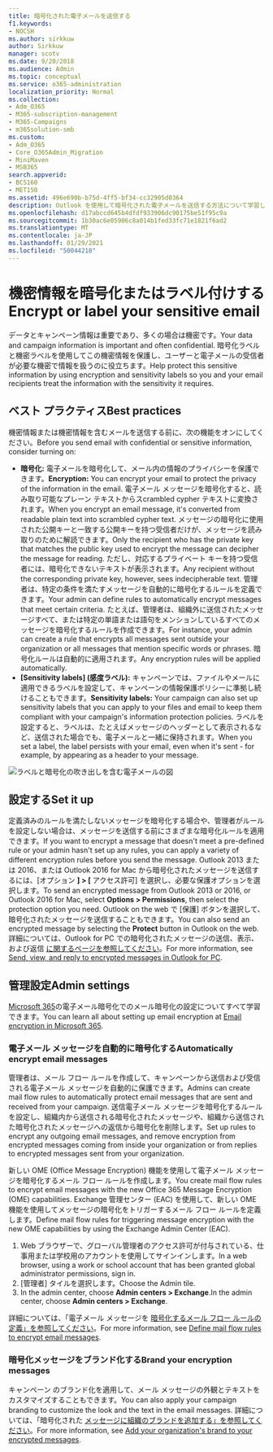 ```yaml
---
title: 暗号化された電子メールを送信する
f1.keywords:
- NOCSH
ms.author: sirkkuw
author: Sirkkuw
manager: scotv
ms.date: 9/20/2018
ms.audience: Admin
ms.topic: conceptual
ms.service: o365-administration
localization_priority: Normal
ms.collection:
- Adm_O365
- M365-subscription-management
- M365-Campaigns
- m365solution-smb
ms.custom:
- Adm_O365
- Core_O365Admin_Migration
- MiniMaven
- MSB365
search.appverid:
- BCS160
- MET150
ms.assetid: 496e690b-b75d-4ff5-bf34-cc32905d0364
description: Outlook を使用して暗号化された電子メールを送信する方法について学習します。
ms.openlocfilehash: d17abccd645b4dfdf933906dc90175be51f95c9a
ms.sourcegitcommit: 1b30ac6e05906c8a014b1fed33fc71e1821f6ad2
ms.translationtype: MT
ms.contentlocale: ja-JP
ms.lasthandoff: 01/29/2021
ms.locfileid: "50044218"
---
```

# <a name="encrypt-or-label-your-sensitive-email"></a><span data-ttu-id="38137-103">機密情報を暗号化またはラベル付けする</span><span class="sxs-lookup"><span data-stu-id="38137-103">Encrypt or label your sensitive email</span></span>

<span data-ttu-id="38137-104">データとキャンペーン情報は重要であり、多くの場合は機密です。</span><span class="sxs-lookup"><span data-stu-id="38137-104">Your data and campaign information is important and often confidential.</span></span> <span data-ttu-id="38137-105">暗号化ラベルと機密ラベルを使用してこの機密情報を保護し、ユーザーと電子メールの受信者が必要な機密で情報を扱うのに役立ちます。</span><span class="sxs-lookup"><span data-stu-id="38137-105">Help protect this sensitive information by using encryption and sensitivity labels so you and your email recipients treat the information with the sensitivity it requires.</span></span>

## <a name="best-practices"></a><span data-ttu-id="38137-106">ベスト プラクティス</span><span class="sxs-lookup"><span data-stu-id="38137-106">Best practices</span></span>

<span data-ttu-id="38137-107">機密情報または機密情報を含むメールを送信する前に、次の機能をオンにしてください。</span><span class="sxs-lookup"><span data-stu-id="38137-107">Before you send email with confidential or sensitive information, consider turning on:</span></span>

- <span data-ttu-id="38137-108">**暗号化:** 電子メールを暗号化して、メール内の情報のプライバシーを保護できます。</span><span class="sxs-lookup"><span data-stu-id="38137-108">**Encryption:** You can encrypt your email to protect the privacy of the information in the email.</span></span> <span data-ttu-id="38137-109">電子メール メッセージを暗号化すると、読み取り可能なプレーン テキストからスcrambled cypher テキストに変換されます。</span><span class="sxs-lookup"><span data-stu-id="38137-109">When you encrypt an email message, it's converted from readable plain text into scrambled cypher text.</span></span> <span data-ttu-id="38137-110">メッセージの暗号化に使用された公開キーと一致する公開キーを持つ受信者だけが、メッセージを読み取りのために解読できます。</span><span class="sxs-lookup"><span data-stu-id="38137-110">Only the recipient who has the private key that matches the public key used to encrypt the message can decipher the message for reading.</span></span> <span data-ttu-id="38137-111">ただし、対応するプライベート キーを持つ受信者には、暗号化できないテキストが表示されます。</span><span class="sxs-lookup"><span data-stu-id="38137-111">Any recipient without the corresponding private key, however, sees indecipherable text.</span></span> <span data-ttu-id="38137-112">管理者は、特定の条件を満たすメッセージを自動的に暗号化するルールを定義できます。</span><span class="sxs-lookup"><span data-stu-id="38137-112">Your admin can define rules to automatically encrypt messages that meet certain criteria.</span></span> <span data-ttu-id="38137-113">たとえば、管理者は、組織外に送信されたメッセージすべて、または特定の単語または語句をメンションしているすべてのメッセージを暗号化するルールを作成できます。</span><span class="sxs-lookup"><span data-stu-id="38137-113">For instance, your admin can create a rule that encrypts all messages sent outside your organization or all messages that mention specific words or phrases.</span></span> <span data-ttu-id="38137-114">暗号化ルールは自動的に適用されます。</span><span class="sxs-lookup"><span data-stu-id="38137-114">Any encryption rules will be applied automatically.</span></span>
- <span data-ttu-id="38137-115">**[Sensitivity labels] (感度ラベル):** キャンペーンでは、ファイルやメールに適用できるラベルを設定して、キャンペーンの情報保護ポリシーに準拠し続けることもできます。</span><span class="sxs-lookup"><span data-stu-id="38137-115">**Sensitivity labels:** Your campaign can also set up sensitivity labels that you can apply to your files and email to keep them compliant with your campaign's information protection policies.</span></span> <span data-ttu-id="38137-116">ラベルを設定すると、ラベルは、たとえばメッセージのヘッダーとして表示されるなど、送信された場合でも、電子メールと一緒に保持されます。</span><span class="sxs-lookup"><span data-stu-id="38137-116">When you set a label, the label persists with your email, even when it's sent - for example, by appearing as a header to your message.</span></span>

![ラベルと暗号化の吹き出しを含む電子メールの図](../media/m365-campaign-email-encrypt.png)

## <a name="set-it-up"></a><span data-ttu-id="38137-118">設定する</span><span class="sxs-lookup"><span data-stu-id="38137-118">Set it up</span></span>

<span data-ttu-id="38137-119">定義済みのルールを満たしないメッセージを暗号化する場合や、管理者がルールを設定しない場合は、メッセージを送信する前にさまざまな暗号化ルールを適用できます。</span><span class="sxs-lookup"><span data-stu-id="38137-119">If you want to encrypt a message that doesn't meet a pre-defined rule or your admin hasn't set up any rules, you can apply a variety of different encryption rules before you send the message.</span></span> <span data-ttu-id="38137-120">Outlook 2013 または 2016、または Outlook 2016 for Mac から暗号化されたメッセージを送信するには、[オプション **] > [** アクセス許可] を選択し、必要な保護オプションを選択します。</span><span class="sxs-lookup"><span data-stu-id="38137-120">To send an encrypted message from Outlook 2013 or 2016, or Outlook 2016 for Mac, select **Options > Permissions**, then select the protection option you need.</span></span> <span data-ttu-id="38137-121">Outlook on the web で [保護] ボタンを選択して、暗号化されたメッセージを送信することもできます。</span><span class="sxs-lookup"><span data-stu-id="38137-121">You can also send an encrypted message by selecting the **Protect** button in Outlook on the web.</span></span> <span data-ttu-id="38137-122">詳細については、Outlook for PC での暗号化されたメッセージの送信、表示、および返信 [に関するページを参照してください](https://support.microsoft.com/en-us/office/send-view-and-reply-to-encrypted-messages-in-outlook-for-pc-eaa43495-9bbb-4fca-922a-df90dee51980)。</span><span class="sxs-lookup"><span data-stu-id="38137-122">For more information, see [Send, view, and reply to encrypted messages in Outlook for PC](https://support.microsoft.com/en-us/office/send-view-and-reply-to-encrypted-messages-in-outlook-for-pc-eaa43495-9bbb-4fca-922a-df90dee51980).</span></span>

## <a name="admin-settings"></a><span data-ttu-id="38137-123">管理設定</span><span class="sxs-lookup"><span data-stu-id="38137-123">Admin settings</span></span>

<span data-ttu-id="38137-124">[Microsoft 365](https://docs.microsoft.com/microsoft-365/compliance/email-encryption)の電子メール暗号化でのメール暗号化の設定についてすべて学習できます。</span><span class="sxs-lookup"><span data-stu-id="38137-124">You can learn all about setting up email encryption at [Email encryption in Microsoft 365](https://docs.microsoft.com/microsoft-365/compliance/email-encryption).</span></span>

### <a name="automatically-encrypt-email-messages"></a><span data-ttu-id="38137-125">電子メール メッセージを自動的に暗号化する</span><span class="sxs-lookup"><span data-stu-id="38137-125">Automatically encrypt email messages</span></span>

<span data-ttu-id="38137-126">管理者は、メール フロー ルールを作成して、キャンペーンから送信および受信される電子メール メッセージを自動的に保護できます。</span><span class="sxs-lookup"><span data-stu-id="38137-126">Admins can create mail flow rules to automatically protect email messages that are sent and received from your campaign.</span></span> <span data-ttu-id="38137-127">送信電子メール メッセージを暗号化するルールを設定し、組織内から送信される暗号化されたメッセージや、組織から送信された暗号化されたメッセージへの返信から暗号化を削除します。</span><span class="sxs-lookup"><span data-stu-id="38137-127">Set up rules to encrypt any outgoing email messages, and remove encryption from encrypted messages coming from inside your organization or from replies to encrypted messages sent from your organization.</span></span>

<span data-ttu-id="38137-128">新しい OME (Office Message Encryption) 機能を使用して電子メール メッセージを暗号化するメール フロー ルールを作成します。</span><span class="sxs-lookup"><span data-stu-id="38137-128">You create mail flow rules to encrypt email messages with the new Office 365 Message Encryption (OME) capabilities.</span></span> <span data-ttu-id="38137-129">Exchange 管理センター (EAC) を使用して、新しい OME 機能を使用してメッセージの暗号化をトリガーするメール フロー ルールを定義します。</span><span class="sxs-lookup"><span data-stu-id="38137-129">Define mail flow rules for triggering message encryption with the new OME capabilities by using the Exchange Admin Center (EAC).</span></span> 

1. <span data-ttu-id="38137-130">Web ブラウザーで、グローバル管理者のアクセス許可が付与されている、仕事用または学校用のアカウントを使用してサインインします。</span><span class="sxs-lookup"><span data-stu-id="38137-130">In a web browser, using a work or school account that has been granted global administrator permissions, sign in.</span></span>
2. <span data-ttu-id="38137-131">[管理者] タイルを選択します。</span><span class="sxs-lookup"><span data-stu-id="38137-131">Choose the Admin tile.</span></span>
3. <span data-ttu-id="38137-132">In the admin center, choose **Admin centers > Exchange**.</span><span class="sxs-lookup"><span data-stu-id="38137-132">In the admin center, choose **Admin centers > Exchange**.</span></span>

<span data-ttu-id="38137-133">詳細については、「電子メール メッセージを [暗号化するメール フロー ルールの定義」を参照してください](https://docs.microsoft.com/microsoft-365/compliance/define-mail-flow-rules-to-encrypt-email)。</span><span class="sxs-lookup"><span data-stu-id="38137-133">For more information, see [Define mail flow rules to encrypt email messages](https://docs.microsoft.com/microsoft-365/compliance/define-mail-flow-rules-to-encrypt-email).</span></span>

### <a name="brand-your-encryption-messages"></a><span data-ttu-id="38137-134">暗号化メッセージをブランド化する</span><span class="sxs-lookup"><span data-stu-id="38137-134">Brand your encryption messages</span></span>

<span data-ttu-id="38137-135">キャンペーン のブランド化を適用して、メール メッセージの外観とテキストをカスタマイズすることもできます。</span><span class="sxs-lookup"><span data-stu-id="38137-135">You can also apply your campaign branding to customize the look and the text in the email messages.</span></span> <span data-ttu-id="38137-136">詳細については、「暗号化された [メッセージに組織のブランドを追加する」を参照してください](https://docs.microsoft.com/microsoft-365/compliance/email-encryption)。</span><span class="sxs-lookup"><span data-stu-id="38137-136">For more information, see [Add your organization's brand to your encrypted messages](https://docs.microsoft.com/microsoft-365/compliance/email-encryption).</span></span>
